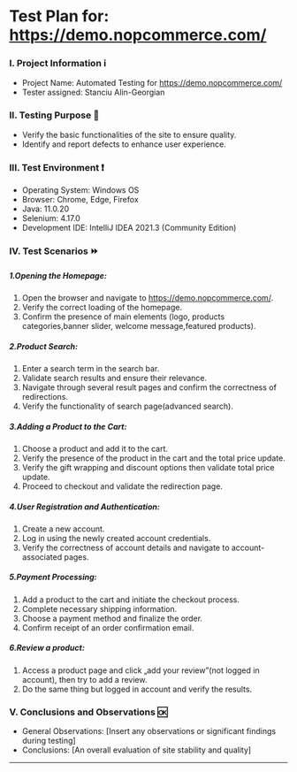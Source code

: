 #  **Test Plan for: https://demo.nopcommerce.com/**

### I. Project Information :information_source:
- Project Name: Automated Testing for https://demo.nopcommerce.com/
- Tester assigned: Stanciu Alin-Georgian

### II. Testing Purpose :e-mail:
- Verify the basic functionalities of the site to ensure quality.
- Identify and report defects to enhance user experience.

### III. Test Environment :heavy_exclamation_mark:
- Operating System: Windows OS
- Browser: Chrome, Edge, Firefox
- Java: 11.0.20
- Selenium: 4.17.0
- Development IDE:  IntelliJ IDEA 2021.3 (Community Edition)

### IV. Test Scenarios :fast_forward:
##### 1.Opening the Homepage:

1. Open the browser and navigate to https://demo.nopcommerce.com/.
2. Verify the correct loading of the homepage.
3. Confirm the presence of main elements (logo, products categories,banner slider, welcome message,featured products).

##### 2.Product Search:

1. Enter a search term in the search bar.
2. Validate search results and ensure their relevance.
3. Navigate through several result pages and confirm the correctness of redirections.
4. Verify the functionality of search page(advanced search).

##### 3.Adding a Product to the Cart:

1. Choose a product and add it to the cart.
2. Verify the presence of the product in the cart and the total price update.
3. Verify the gift wrapping and discount options then validate total price update.
4. Proceed to checkout and validate the redirection page.

##### 4.User Registration and Authentication:

1. Create a new account.
2. Log in using the newly created account credentials.
3. Verify the correctness of account details and navigate to account-associated pages.

##### 5.Payment Processing:

1. Add a product to the cart and initiate the checkout process.
2. Complete necessary shipping information.
3. Choose a payment method and finalize the order.
4. Confirm receipt of an order confirmation email.

##### 6.Review a product:

1. Access a product page and click „add your review”(not logged in account), then try to add a review.
2. Do the same thing but logged in account and verify the results.

### V. Conclusions and Observations :ok:
- General Observations: [Insert any observations or significant findings during testing]
- Conclusions: [An overall evaluation of site stability and quality]
****
